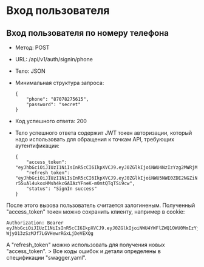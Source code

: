 # Вход пользователя

## Вход пользователя по номеру телефона

  * Метод: POST 
  * URL: /api/v1/auth/signin/phone
  * Тело: JSON
  * Минимальная структура запроса:
  
        {
            "phone": "87078275615",
            "password": "secret"
        }
        
  * Код успешного ответа: 200
  * Тело успешного ответа содержит JWT токен авторизации, который надо использовать для обращения к точкам API, требующих аутентификации:
  
        {
            "access_token": "eyJhbGciOiJIUzI1NiIsInR5cCI6IkpXVCJ9.eyJ0ZGlkIjoiNWU4NzIzYzg2MWRjMmQ0MGQzMjEwY2E3IiwiZXhwIjoxNTg2MTQ5NzQyfQ.5OC4yTE3LSPCLhzWklEafVyl2x0NkKXZ6zsHd9YIPAE",
            "refresh_token": "eyJhbGciOiJIUzI1NiIsInR5cCI6IkpXVCJ9.eyJ0ZGlkIjoiNWU5NWE0ZDE2NGZiNDBhMTU3N2Y4ZjE2IiwiZXhwIjoxNTg2ODY3Mjg0fQ.-r5SuAl4ukoxHMsh4kcGAIAzYFneK-m0mtQTqTSi9cw",
            "status": "SignIn success"
        }
          
  После этого вызова пользователь считается залогиненым. Полученный "access_token" токен можно сохранить клиенту, например в cookie:
  
    Authorization: Bearer eyJhbGciOiJIUzI1NiIsInR5cCI6IkpXVCJ9.eyJ0ZGlkIjoiNWU4YWFlZWQ1OWU0MmIzYjliZTEwMWUwIiwiZXhwIjoxNTg2MTQ4ODgyfQ.nC92BAooHu-WjyO13zSzMJf7LGVHewrRGxLjDeVEXQg
  
  А "refresh_token" можно использовать для получения новых "access_token".                                                                                                                                                                                                                                                                                                                                                                                                                                                                                                                                                                           >
  Все коды ошибок и детали определены в спецификации "swagger.yaml".
